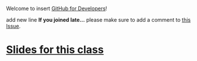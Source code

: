 Welcome to  insert [GitHub for Developers](https://training.github.com/classes/developers/)!


add new line
**If you joined late...** please make sure to add a comment to [this Issue](https://github.com/githubteacher/github-for-developers-sept-2015/issues/1).

[Slides for this class](https://training.github.com/kit/courses/github-for-developers.html)
=======
